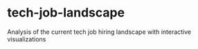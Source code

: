 # tech-job-landscape
Analysis of the current tech job hiring landscape with interactive visualizations

